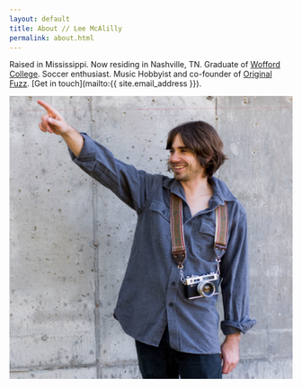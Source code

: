 ```yaml
---
layout: default
title: About // Lee McAlilly
permalink: about.html
---
```


Raised in Mississippi. Now residing in Nashville, TN. Graduate of [Wofford College](http://wofford.edu). Soccer enthusiast. Music Hobbyist and co-founder of [Original Fuzz](https://originalfuzz.com). [Get in touch](mailto:{{ site.email_address }}).

![Lee McAlilly](/assets/images/lee-mcalilly.jpg)
